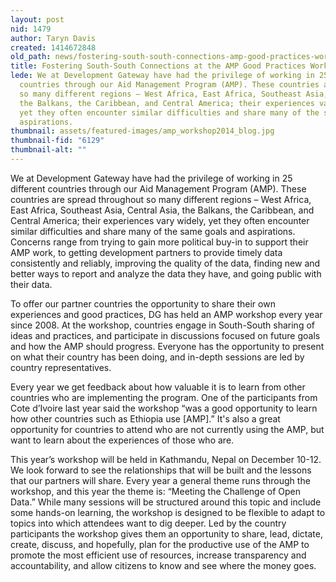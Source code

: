 ```yaml
---
layout: post
nid: 1479
author: Taryn Davis
created: 1414672848
old_path: news/fostering-south-south-connections-amp-good-practices-workshop
title: Fostering South-South Connections at the AMP Good Practices Workshop
lede: We at Development Gateway have had the privilege of working in 25 different
  countries through our Aid Management Program (AMP). These countries are spread throughout
  so many different regions – West Africa, East Africa, Southeast Asia, Central Asia,
  the Balkans, the Caribbean, and Central America; their experiences vary widely,
  yet they often encounter similar difficulties and share many of the same goals and
  aspirations.
thumbnail: assets/featured-images/amp_workshop2014_blog.jpg
thumbnail-fid: "6129"
thumbnail-alt: ""
---
```


We at Development Gateway have had the privilege of working in 25 different countries through our Aid Management Program (AMP). These countries are spread throughout so many different regions – West Africa, East Africa, Southeast Asia, Central Asia, the Balkans, the Caribbean, and Central America; their experiences vary widely, yet they often encounter similar difficulties and share many of the same goals and aspirations. Concerns range from trying to gain more political buy-in to support their AMP work, to getting development partners to provide timely data consistently and reliably, improving the quality of the data, finding new and better ways to report and analyze the data they have, and going public with their data.

To offer our partner countries the opportunity to share their own experiences and good practices, DG has held an AMP workshop every year since 2008. At the workshop, countries engage in South-South sharing of ideas and practices, and participate in discussions focused on future goals and how the AMP should progress. Everyone has the opportunity to present on what their country has been doing, and in-depth sessions are led by country representatives.

Every year we get feedback about how valuable it is to learn from other countries who are implementing the program. One of the participants from Cote d’Ivoire last year said the workshop “was a good opportunity to learn how other countries such as Ethiopia use [AMP].” It's also a great opportunity for countries to attend who are not currently using the AMP, but want to learn about the experiences of those who are.

This year’s workshop will be held in Kathmandu, Nepal on December 10-12. We look forward to see the relationships that will be built and the lessons that our partners will share. Every year a general theme runs through the workshop, and this year the theme is: “Meeting the Challenge of Open Data.” While many sessions will be structured around this topic and include some hands-on learning, the workshop is designed to be flexible to adapt to topics into which attendees want to dig deeper. Led by the country participants the workshop gives them an opportunity to share, lead, dictate, create, discuss, and hopefully, plan for the productive use of the AMP to promote the most efficient use of resources, increase transparency and accountability, and allow citizens to know and see where the money goes.


